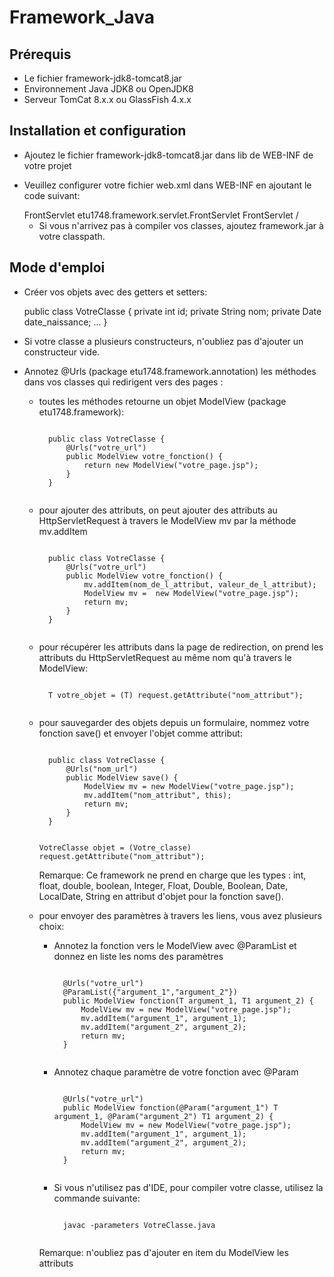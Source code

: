 # Framework_Java

## Prérequis

- Le fichier framework-jdk8-tomcat8.jar
- Environnement Java JDK8 ou OpenJDK8
- Serveur TomCat 8.x.x ou GlassFish 4.x.x

## Installation et configuration

- Ajoutez le fichier framework-jdk8-tomcat8.jar dans lib de WEB-INF de votre projet

- Veuillez configurer votre fichier web.xml dans WEB-INF en ajoutant le code suivant:

    <servlet>
      <servlet-name>FrontServlet</servlet-name>
      <servlet-class>etu1748.framework.servlet.FrontServlet</servlet-class>
    </servlet>
    
    <servlet-mapping>
      <servlet-name>FrontServlet</servlet-name>
      <url-pattern>/</url-pattern>
    </servlet-mapping>


    -  Si vous n'arrivez pas à compiler vos classes, ajoutez framework.jar à votre classpath.

## Mode d'emploi

- Créer vos objets avec des getters et setters:

    public class VotreClasse {
        private int id;
        private String nom;
        private Date date_naissance;
        ...
    }

- Si votre classe a plusieurs constructeurs, n'oubliez pas d'ajouter un constructeur vide.

- Annotez @Urls (package etu1748.framework.annotation) les méthodes dans vos classes qui redirigent vers des pages :
    * toutes les méthodes retourne un objet ModelView (package etu1748.framework):
    
        <code>
        public class VotreClasse {
            @Urls("votre_url")
            public ModelView votre_fonction() {
                return new ModelView("votre_page.jsp");
            }
        }
        </code>

    * pour ajouter des attributs, on peut ajouter des attributs au HttpServletRequest à travers le ModelView mv par la méthode mv.addItem
        
        <code>
        public class VotreClasse {
            @Urls("votre_url")
            public ModelView votre_fonction() {
                mv.addItem(nom_de_l_attribut, valeur_de_l_attribut);
                ModelView mv =  new ModelView("votre_page.jsp");
                return mv;
            }
        }
        </code>

    * pour récupérer les attributs dans la page de redirection, on prend les attributs du HttpServletRequest au même nom qu'à travers le ModelView:
    
        <code>
        T votre_objet = (T) request.getAttribute("nom_attribut");
        </code>
            
    * pour sauvegarder des objets depuis un formulaire, nommez votre fonction save() et envoyer l'objet comme attribut:
        
        <code>
        public class VotreClasse {
            @Urls("nom_url")
            public ModelView save() {
                ModelView mv = new ModelView("votre_page.jsp");
                mv.addItem("nom_attribut", this);
                return mv;
            }
        }
        
        VotreClasse objet = (Votre_classe) request.getAttribute("nom_attribut");
        </code>

        Remarque: Ce framework ne prend en charge que les types : int, float, double, boolean, Integer, Float, Double, Boolean, Date, LocalDate, String en attribut d'objet pour la fonction save().

    * pour envoyer des paramètres à travers les liens, vous avez plusieurs choix:
        - Annotez la fonction vers le ModelView avec @ParamList et donnez en liste les noms des paramètres

            <code>
            @Urls("votre_url")
            @ParamList({"argument_1","argument_2"})
            public ModelView fonction(T argument_1, T1 argument_2) {
                ModelView mv = new ModelView("votre_page.jsp");
                mv.addItem("argument_1", argument_1);
                mv.addItem("argument_2", argument_2);
                return mv;
            }
            </code>

        - Annotez chaque paramètre de votre fonction avec @Param 
            
            <code>
            @Urls("votre_url")
            public ModelView fonction(@Param("argument_1") T argument_1, @Param("argument_2") T1 argument_2) {
                ModelView mv = new ModelView("votre_page.jsp");
                mv.addItem("argument_1", argument_1);
                mv.addItem("argument_2", argument_2);
                return mv;
            }
            </code>

        - Si vous n'utilisez pas d'IDE, pour compiler votre classe, utilisez la commande suivante:
            
            <code>
            javac -parameters VotreClasse.java
            </code>
    
        Remarque: n'oubliez pas d'ajouter en item du ModelView les attributs